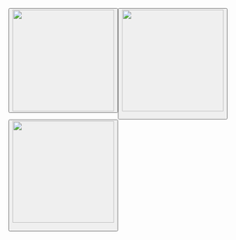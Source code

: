 <a href='https://discord.com'><button><img src="https://media.discordapp.net/attachments/864801249974026260/866176782917828608/Drawing.sketchpad1.png" height="200"/>   <a href='https://xemply.github.io/gtag-hats'><button><img src="https://media.discordapp.net/attachments/864801249974026260/866231445377908766/Drawing-4.sketchpad.png" height="200"/>
        
<a href='https://scratch.mit.edu/users/thecrafter1421/'><button><img src="https://media.discordapp.net/attachments/864801249974026260/866233606048186378/Drawing-4.sketchpad1.png" height="200"/>    
